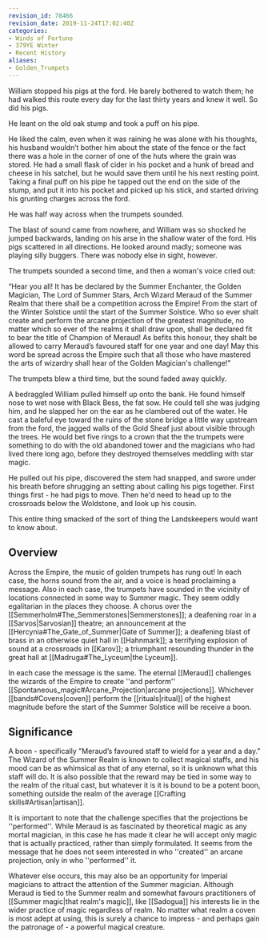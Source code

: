```yaml
---
revision_id: 78466
revision_date: 2019-11-24T17:02:40Z
categories:
- Winds of Fortune
- 379YE Winter
- Recent History
aliases:
- Golden_Trumpets
---
```



William stopped his pigs at the ford. He barely bothered to watch them; he had walked this route every day for the last thirty years and knew it well. So did his pigs. 

He leant on the old oak stump and took a puff on his pipe.

He liked the calm, even when it was raining he was alone with his thoughts, his husband wouldn’t bother him about the state of the fence or the fact there was a hole in the corner of one of the huts where the grain was stored. He had a small flask of cider in his pocket and a hunk of bread and cheese in his satchel, but he would save them until he his next resting point. Taking a final puff on his pipe he tapped out the end on the side of the stump, and put it into his pocket and picked up his stick, and started driving his grunting charges across the ford.

He was half way across when the trumpets sounded.  

The blast of sound came from nowhere, and William was so shocked he jumped backwards, landing on his arse in the shallow water of the ford. His pigs scattered in all directions. He looked around madly; someone was playing silly buggers. There was nobody else in sight, however.

The trumpets sounded a second time, and then a woman's voice cried out:

“Hear you all! It has be declared by the Summer Enchanter, the Golden Magician, The Lord of Summer Stars, Arch Wizard Meraud of the Summer Realm that there shall be a competition across the Empire! From the start of the Winter Solstice until the start of the Summer Solstice. Who so ever shalt create and perform the arcane projection of the greatest magnitude, no matter which so ever of the realms it shall draw upon, shall be declared fit to bear the title of Champion of Meraud! As befits this honour, they shalt be allowed to carry Meraud’s favoured staff for one year and one day! May this word be spread across the Empire such that all those who have mastered the arts of wizardry shall hear of the Golden Magician's challenge!”

The trumpets blew a third time, but the sound faded away quickly.

A bedraggled William pulled himself up onto the bank. He found himself nose to wet nose with Black Bess, the fat sow. He could tell she was judging him, and he slapped her on the ear as he clambered out of the water. He cast a baleful eye toward the ruins of the stone bridge a little way upstream from the ford, the jagged walls of the Gold Sheaf just about visible through the trees. He would bet five rings to a crown that the the trumpets were something to do with the old abandoned tower and the magicians who had lived there long ago, before they destroyed themselves meddling with star magic.

He pulled out his pipe, discovered the stem had snapped, and swore under his breath before shrugging an setting about calling his pigs together. First things first - he had pigs to move. Then he'd need to head up to the crossroads below the Woldstone, and look up his cousin. 

This entire thing smacked of the sort of thing the Landskeepers would want to know about.
## Overview
Across the Empire, the music of golden trumpets has rung out! In each case, the horns sound from the air, and a voice is head proclaiming a message. Also in each case, the trumpets have sounded in the vicinity of locations connected in some way to Summer magic. They seem oddly egalitarian in the places they choose. A chorus over the [[Semmerholm#The_Semmerstones|Semmerstones]]; a deafening roar in a [[Sarvos|Sarvosian]] theatre; an announcement at the [[Hercynia#The_Gate_of_Summer|Gate of Summer]]; a deafening blast of brass in an otherwise quiet hall in [[Hahnmark]]; a terrifying explosion of sound at a crossroads in [[Karov]]; a triumphant resounding thunder in the great hall at [[Madruga#The_Lyceum|the Lyceum]].

In each case the message is the same. The eternal [[Meraud]] challenges the wizards of the Empire to create ''and perform'' [[Spontaneous_magic#Arcane_Projection|arcane projections]]. Whichever [[bands#Covens|coven]] perform the [[rituals|ritual]] of the highest magnitude before the start of the Summer Solstice will be receive a boon.

## Significance
A boon - specifically "Meraud’s favoured staff to wield for a year and a day." The Wizard of the Summer Realm is known to collect magical staffs, and his mood can be as whimsical as that of any eternal, so it is unknown what this staff will do. It is also possible that the reward may be tied in some way to the realm of the ritual cast, but whatever it is it is bound to be a potent boon, something outside the realm of the average [[Crafting skills#Artisan|artisan]].

It is important to note that the challenge specifies that the projections be ''performed''. While Meraud is as fascinated by theoretical magic as any mortal magician, in this case he has made it clear he will accept only magic that is actually practiced, rather than simply formulated. It seems from the message that he does not seem interested in who ''created'' an arcane projection, only in who ''performed'' it.

Whatever else occurs, this may also be an opportunity for Imperial magicians to attract the attention of the Summer magician. Although Meraud is tied to the Summer realm and somewhat favours practitioners of [[Summer magic|that realm's magic]], like [[Sadogua]] his interests lie in the wider practice of magic regardless of realm. No matter what realm a coven is most adept at using, this is surely a chance to impress - and perhaps gain the patronage of - a powerful magical creature.